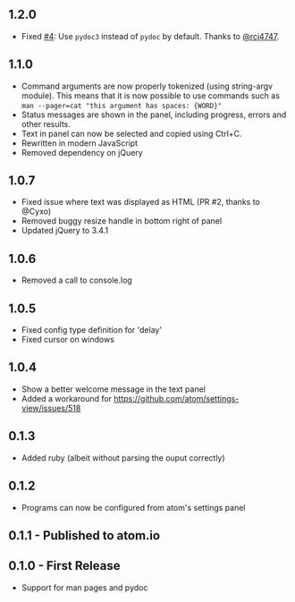 ## 1.2.0
  - Fixed [#4](https://github.com/CheeseSucker/live-doc-viewer/issues/4): Use `pydoc3` instead of `pydoc` by default. Thanks to [@rcj4747](https://github.com/rcj4747).

## 1.1.0
 - Command arguments are now properly tokenized (using string-argv module).
   This means that it is now possible to use commands such as `man --pager=cat "this argument has spaces: {WORD}"`
 - Status messages are shown in the panel, including progress, errors and other results.
 - Text in panel can now be selected and copied using Ctrl+C.
 - Rewritten in modern JavaScript
 - Removed dependency on jQuery

## 1.0.7
 - Fixed issue where text was displayed as HTML (PR #2, thanks to @Cyxo)
 - Removed buggy resize handle in bottom right of panel
 - Updated jQuery to 3.4.1

## 1.0.6
 - Removed a call to console.log

## 1.0.5
 - Fixed config type definition for 'delay'
 - Fixed cursor on windows

## 1.0.4
 - Show a better welcome message in the text panel
 - Added a workaround for https://github.com/atom/settings-view/issues/518

## 0.1.3
 - Added ruby (albeit without parsing the ouput correctly)

## 0.1.2
 - Programs can now be configured from atom's settings panel

## 0.1.1 - Published to atom.io

## 0.1.0 - First Release
 - Support for man pages and pydoc
